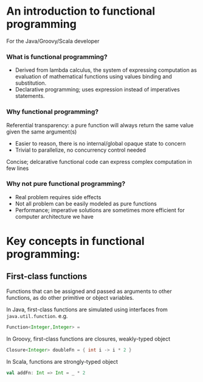 # An introduction to functional programming
For the Java/Groovy/Scala developer

### What is functional programming?
* Derived from lambda calculus, the system of expressing computation as evaluation of mathematical functions using values binding and substitution.
* Declarative programming; uses expression instead of imperatives statements.

### Why functional programming?
Referential transparency: a pure function will always return the same value given the same argument(s)
* Easier to reason, there is no internal/global opaque state to concern
* Trivial to parallelize, no concurrency control needed

Concise; delcarative functional code can express complex computation in few lines

### Why not pure functional programming?
* Real problem requires side effects
* Not all problem can be easily modeled as pure functions
* Performance; imperative solutions are sometimes more efficient for computer architecture we have

# Key concepts in functional programming:
## First-class functions
Functions that can be assigned and passed as arguments to other functions, as do other primitive or object variables.

In Java, first-class functions are simulated using interfaces from `java.util.function`. e.g.
```java
Function<Integer,Integer> = 
```

In Groovy, first-class functions are closures, weakly-typed object
```groovy
Closure<Integer> doubleFn = { int i -> i * 2 }
```

In Scala, functions are strongly-typed object
```scala
val addFn: Int => Int = _ * 2
```
